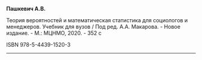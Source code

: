 **Пашкевич А.В.**

Теория вероятностей и математическая статистика для социологов и менеджеров. 
Учебник для вузов / Под ред. А.А. Макарова. - Новое издание. - М.: МЦНМО, 2020. - 352 с

ISBN 978-5-4439-1520-3
___
